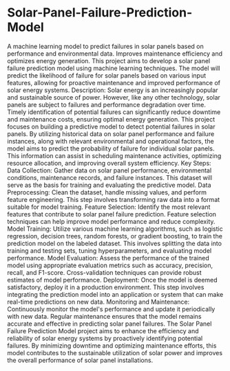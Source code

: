 # Solar-Panel-Failure-Prediction-Model
A machine learning model to predict failures in solar panels based on performance and environmental data. Improves maintenance efficiency and optimizes energy generation.
This project aims to develop a solar panel failure prediction model using machine learning techniques. The model will predict the likelihood of failure for solar panels based on various input features, allowing for proactive maintenance and improved performance of solar energy systems.
Description: Solar energy is an increasingly popular and sustainable source of power. However, like any other technology, solar panels are subject to failures and performance degradation over time. Timely identification of potential failures can significantly reduce downtime and maintenance costs, ensuring optimal energy generation.
This project focuses on building a predictive model to detect potential failures in solar panels. By utilizing historical data on solar panel performance and failure instances, along with relevant environmental and operational factors, the model aims to predict the probability of failure for individual solar panels. This information can assist in scheduling maintenance activities, optimizing resource allocation, and improving overall system efficiency.
Key Steps:
Data Collection: Gather data on solar panel performance, environmental conditions, maintenance records, and failure instances. This dataset will serve as the basis for training and evaluating the predictive model.
Data Preprocessing: Clean the dataset, handle missing values, and perform feature engineering. This step involves transforming raw data into a format suitable for model training.
Feature Selection: Identify the most relevant features that contribute to solar panel failure prediction. Feature selection techniques can help improve model performance and reduce complexity.
Model Training: Utilize various machine learning algorithms, such as logistic regression, decision trees, random forests, or gradient boosting, to train the prediction model on the labeled dataset. This involves splitting the data into training and testing sets, tuning hyperparameters, and evaluating model performance.
Model Evaluation: Assess the performance of the trained model using appropriate evaluation metrics such as accuracy, precision, recall, and F1-score. Cross-validation techniques can provide robust estimates of model performance.
Deployment: Once the model is deemed satisfactory, deploy it in a production environment. This step involves integrating the prediction model into an application or system that can make real-time predictions on new data.
Monitoring and Maintenance: Continuously monitor the model's performance and update it periodically with new data. Regular maintenance ensures that the model remains accurate and effective in predicting solar panel failures.
The Solar Panel Failure Prediction Model project aims to enhance the efficiency and reliability of solar energy systems by proactively identifying potential failures. By minimizing downtime and optimizing maintenance efforts, this model contributes to the sustainable utilization of solar power and improves the overall performance of solar panel installations.

